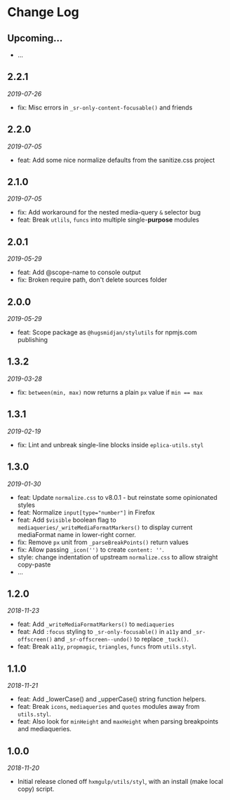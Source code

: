 # Change Log

## Upcoming...

<!-- Add new lines here. Version number will be decided later -->

- ...

## 2.2.1

_2019-07-26_

- fix: Misc errors in `_sr-only-content-focusable()` and friends

## 2.2.0

_2019-07-05_

- feat: Add some nice normalize defaults from the sanitize.css project


## 2.1.0

_2019-07-05_

- fix: Add workaround for the nested media-query `&` selector bug
- feat: Break `utlils`, `funcs` into multiple single-**purpose** modules

## 2.0.1

_2019-05-29_

- feat: Add @scope-name to console output
- fix: Broken require path, don't delete sources folder

## 2.0.0

_2019-05-29_

- feat: Scope package as `@hugsmidjan/stylutils` for npmjs.com publishing

## 1.3.2

_2019-03-28_

- fix: `between(min, max)` now returns a plain `px` value if `min == max`

## 1.3.1

_2019-02-19_

- fix: Lint and unbreak single-line blocks inside `eplica-utils.styl`

## 1.3.0

_2019-01-30_

- feat: Update `normalize.css` to v8.0.1 - but reinstate some opinionated styles
- feat: Normalize `input[type="number"]` in Firefox
- feat: Add `$visible` boolean flag to `mediaqueries/_writeMediaFormatMarkers()`
  to display current mediaFormat name in lower-right corner.
- fix: Remove `px` unit from `_parseBreakPoints()` return values
- fix: Allow passing `_icon('')` to create `content: ''`.
- style: change indentation of upstream `normalize.css` to allow straight copy-paste
- ...

## 1.2.0

_2018-11-23_

- feat: Add `_writeMediaFormatMarkers()` to `mediaqueries`
- feat: Add `:focus` styling to `_sr-only-focusable()` in `a11y` and
  `_sr-offscreen()` and `_sr-offscreen--undo()` to replace `_tuck()`.
- feat: Break `a11y`, `propmagic`, `triangles`, `funcs` from `utils.styl`.

## 1.1.0

_2018-11-21_

- feat: Add \_lowerCase() and \_upperCase() string function helpers.
- feat: Break `icons`, `mediaqueries` and `quotes` modules away from
  `utils.styl`.
- feat: Also look for `minHeight` and `maxHeight` when parsing breakpoints
  and mediaqueries.

## 1.0.0

_2018-11-20_

- Initial release cloned off `hxmgulp/utils/styl`, with an install
  (make local copy) script.
